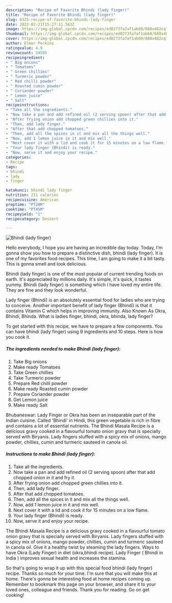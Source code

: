 ```yaml
---
description: "Recipe of Favorite Bhindi (lady finger)"
title: "Recipe of Favorite Bhindi (lady finger)"
slug: 6325-recipe-of-favorite-bhindi-lady-finger
date: 2022-02-21T15:27:11.563Z
image: https://img-global.cpcdn.com/recipes/ed0273fa7af1ab60/680x482cq70/bhindi-lady-finger-recipe-main-photo.jpg
thumbnail: https://img-global.cpcdn.com/recipes/ed0273fa7af1ab60/680x482cq70/bhindi-lady-finger-recipe-main-photo.jpg
cover: https://img-global.cpcdn.com/recipes/ed0273fa7af1ab60/680x482cq70/bhindi-lady-finger-recipe-main-photo.jpg
author: Elmer Perkins
ratingvalue: 4.9
reviewcount: 34595
recipeingredient:
- " Big onions"
- " Tomatoes"
- " Green chillies"
- " Turmeric powder"
- " Red chilli powder"
- " Roasted cumin powder"
- " Coriander powder"
- " Lemon juice"
- " Salt"
recipeinstructions:
- "Take all the ingredients."
- "Now take a pan and add refined oil (2 serving spoon) after that add chopped onion in it and fry it."
- "After frying onion add chopped green chillies into it."
- "Then, add lady finger."
- "After that add chopped tomatoes."
- "Then, add all the spices in it and mix all the things well."
- "Now, add 1 lemon juice in it and mix well."
- "Next cover it with a lid and cook it for 15 minutes on a low flame."
- "Your lady finger (Bhindi) is ready."
- "Now, serve it and enjoy your recipe."
categories:
- Recipe
tags:
- bhindi
- lady
- finger

katakunci: bhindi lady finger 
nutrition: 211 calories
recipecuisine: American
preptime: "PT28M"
cooktime: "PT45M"
recipeyield: "1"
recipecategory: Dessert

---
```



![Bhindi (lady finger)](https://img-global.cpcdn.com/recipes/ed0273fa7af1ab60/680x482cq70/bhindi-lady-finger-recipe-main-photo.jpg)

Hello everybody, I hope you are having an incredible day today. Today, I'm gonna show you how to prepare a distinctive dish, bhindi (lady finger). It is one of my favorites food recipes. This time, I am going to make it a bit tasty. This is gonna smell and look delicious.

Bhindi (lady finger) is one of the most popular of current trending foods on earth. It's appreciated by millions daily. It's simple, it's quick, it tastes yummy. Bhindi (lady finger) is something which I have loved my entire life. They are fine and they look wonderful.

Lady finger (Bhindi) is an absolutely essential food for ladies who are trying to conceive. Another important benefit of lady finger (Bhindi) is that it contains Vitamin C which helps in improving immunity. Also Known As Okra, Bhindi, Bhinda. What is ladies finger, bhindi, okra, bhinda, lady finger?


To get started with this recipe, we have to prepare a few components. You can have bhindi (lady finger) using 9 ingredients and 10 steps. Here is how you cook it.

<!--inarticleads1-->

##### The ingredients needed to make Bhindi (lady finger):

1. Take  Big onions
1. Make ready  Tomatoes
1. Take  Green chillies
1. Take  Turmeric powder
1. Prepare  Red chilli powder
1. Make ready  Roasted cumin powder
1. Prepare  Coriander powder
1. Get  Lemon juice
1. Make ready  Salt


Bhubaneswar: Lady Finger or Okra has been an inseparable part of the Indian cuisine. Called &#39;Bhindi&#39; in Hindi, this green vegetable is rich in fibre and contains a lot of essential nutrients. The Bhindi Masala Recipe is a delicious gravy cooked in a flavourful tomato onion gravy that is specially served with Biryanis. Lady fingers stuffed with a spicy mix of onions, mango powder, chillies, cumin and turmeric sauteed in canola oil. 

<!--inarticleads2-->

##### Instructions to make Bhindi (lady finger):

1. Take all the ingredients.
1. Now take a pan and add refined oil (2 serving spoon) after that add chopped onion in it and fry it.
1. After frying onion add chopped green chillies into it.
1. Then, add lady finger.
1. After that add chopped tomatoes.
1. Then, add all the spices in it and mix all the things well.
1. Now, add 1 lemon juice in it and mix well.
1. Next cover it with a lid and cook it for 15 minutes on a low flame.
1. Your lady finger (Bhindi) is ready.
1. Now, serve it and enjoy your recipe.


The Bhindi Masala Recipe is a delicious gravy cooked in a flavourful tomato onion gravy that is specially served with Biryanis. Lady fingers stuffed with a spicy mix of onions, mango powder, chillies, cumin and turmeric sauteed in canola oil. Give it a healthy twist by steaming the lady fingers. Ways to have Okra (Lady Finger) in diet (okra,bhindi recipe). Lady Finger ( Bhindi in India ) improves sexual health and increases the stamina. 

So that's going to wrap it up with this special food bhindi (lady finger) recipe. Thanks so much for your time. I'm sure that you will make this at home. There's gonna be interesting food at home recipes coming up. Remember to bookmark this page on your browser, and share it to your loved ones, colleague and friends. Thank you for reading. Go on get cooking!
